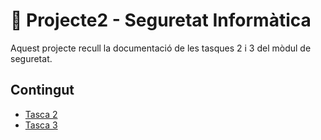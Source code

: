 
# 🚀 Projecte2 - Seguretat Informàtica

Aquest projecte recull la documentació de les tasques 2 i 3 del mòdul de seguretat.

## Contingut

- [Tasca 2](Tasca2/README.md)
- [Tasca 3](Tasca3/README.md)
